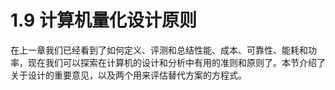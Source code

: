 # 1.9 计算机量化设计原则

在上一章我们已经看到了如何定义、评测和总结性能、成本、可靠性、能耗和功率，现在我们可以探索在计算机的设计和分析中有用的准则和原则了。本节介绍了关于设计的重要意见，以及两个用来评估替代方案的方程式。
